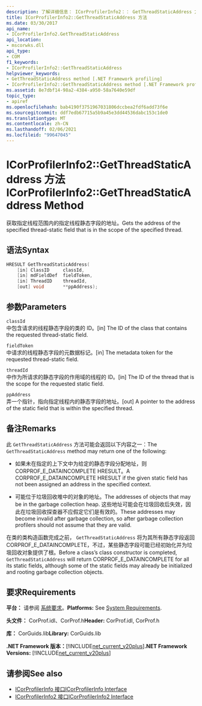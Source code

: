 ```yaml
---
description: 了解详细信息： ICorProfilerInfo2：： GetThreadStaticAddress 方法
title: ICorProfilerInfo2::GetThreadStaticAddress 方法
ms.date: 03/30/2017
api_name:
- ICorProfilerInfo2.GetThreadStaticAddress
api_location:
- mscorwks.dll
api_type:
- COM
f1_keywords:
- ICorProfilerInfo2::GetThreadStaticAddress
helpviewer_keywords:
- GetThreadStaticAddress method [.NET Framework profiling]
- ICorProfilerInfo2::GetThreadStaticAddress method [.NET Framework profiling]
ms.assetid: 8e7dbf14-98a2-4384-a950-58a7640e59df
topic_type:
- apiref
ms.openlocfilehash: bab4190f3751967031806dccbea2fdf6add73f6e
ms.sourcegitcommit: ddf7edb67715a5b9a45e3dd44536dabc153c1de0
ms.translationtype: MT
ms.contentlocale: zh-CN
ms.lasthandoff: 02/06/2021
ms.locfileid: "99647045"
---
```

# <a name="icorprofilerinfo2getthreadstaticaddress-method"></a><span data-ttu-id="9a851-103">ICorProfilerInfo2::GetThreadStaticAddress 方法</span><span class="sxs-lookup"><span data-stu-id="9a851-103">ICorProfilerInfo2::GetThreadStaticAddress Method</span></span>

<span data-ttu-id="9a851-104">获取指定线程范围内的指定线程静态字段的地址。</span><span class="sxs-lookup"><span data-stu-id="9a851-104">Gets the address of the specified thread-static field that is in the scope of the specified thread.</span></span>  
  
## <a name="syntax"></a><span data-ttu-id="9a851-105">语法</span><span class="sxs-lookup"><span data-stu-id="9a851-105">Syntax</span></span>  
  
```cpp  
HRESULT GetThreadStaticAddress(  
    [in] ClassID     classId,  
    [in] mdFieldDef  fieldToken,  
    [in] ThreadID    threadId,  
    [out] void       **ppAddress);  
```  
  
## <a name="parameters"></a><span data-ttu-id="9a851-106">参数</span><span class="sxs-lookup"><span data-stu-id="9a851-106">Parameters</span></span>  

 `classId`  
 <span data-ttu-id="9a851-107">中包含请求的线程静态字段的类的 ID。</span><span class="sxs-lookup"><span data-stu-id="9a851-107">[in] The ID of the class that contains the requested thread-static field.</span></span>  
  
 `fieldToken`  
 <span data-ttu-id="9a851-108">中请求的线程静态字段的元数据标记。</span><span class="sxs-lookup"><span data-stu-id="9a851-108">[in] The metadata token for the requested thread-static field.</span></span>  
  
 `threadId`  
 <span data-ttu-id="9a851-109">中作为所请求的静态字段的作用域的线程的 ID。</span><span class="sxs-lookup"><span data-stu-id="9a851-109">[in] The ID of the thread that is the scope for the requested static field.</span></span>  
  
 `ppAddress`  
 <span data-ttu-id="9a851-110">弄一个指针，指向指定线程内的静态字段的地址。</span><span class="sxs-lookup"><span data-stu-id="9a851-110">[out] A pointer to the address of the static field that is within the specified thread.</span></span>  
  
## <a name="remarks"></a><span data-ttu-id="9a851-111">备注</span><span class="sxs-lookup"><span data-stu-id="9a851-111">Remarks</span></span>  

 <span data-ttu-id="9a851-112">此 `GetThreadStaticAddress` 方法可能会返回以下内容之一：</span><span class="sxs-lookup"><span data-stu-id="9a851-112">The `GetThreadStaticAddress` method may return one of the following:</span></span>  
  
- <span data-ttu-id="9a851-113">如果未在指定的上下文中为给定的静态字段分配地址，则 CORPROF_E_DATAINCOMPLETE HRESULT。</span><span class="sxs-lookup"><span data-stu-id="9a851-113">A CORPROF_E_DATAINCOMPLETE HRESULT if the given static field has not been assigned an address in the specified context.</span></span>  
  
- <span data-ttu-id="9a851-114">可能位于垃圾回收堆中的对象的地址。</span><span class="sxs-lookup"><span data-stu-id="9a851-114">The addresses of objects that may be in the garbage collection heap.</span></span> <span data-ttu-id="9a851-115">这些地址可能会在垃圾回收后失效，因此在垃圾回收探查器不应假定它们是有效的。</span><span class="sxs-lookup"><span data-stu-id="9a851-115">These addresses may become invalid after garbage collection, so after garbage collection profilers should not assume that they are valid.</span></span>  
  
 <span data-ttu-id="9a851-116">在类的类构造函数完成之前， `GetThreadStaticAddress` 将为其所有静态字段返回 CORPROF_E_DATAINCOMPLETE，不过，某些静态字段可能已经初始化并为垃圾回收对象提供了根。</span><span class="sxs-lookup"><span data-stu-id="9a851-116">Before a class’s class constructor is completed, `GetThreadStaticAddress` will return CORPROF_E_DATAINCOMPLETE for all its static fields, although some of the static fields may already be initialized and rooting garbage collection objects.</span></span>  
  
## <a name="requirements"></a><span data-ttu-id="9a851-117">要求</span><span class="sxs-lookup"><span data-stu-id="9a851-117">Requirements</span></span>  

 <span data-ttu-id="9a851-118">**平台：** 请参阅 [系统要求](../../get-started/system-requirements.md)。</span><span class="sxs-lookup"><span data-stu-id="9a851-118">**Platforms:** See [System Requirements](../../get-started/system-requirements.md).</span></span>  
  
 <span data-ttu-id="9a851-119">**头文件：** CorProf.idl、CorProf.h</span><span class="sxs-lookup"><span data-stu-id="9a851-119">**Header:** CorProf.idl, CorProf.h</span></span>  
  
 <span data-ttu-id="9a851-120">**库：** CorGuids.lib</span><span class="sxs-lookup"><span data-stu-id="9a851-120">**Library:** CorGuids.lib</span></span>  
  
 <span data-ttu-id="9a851-121">**.NET Framework 版本：**[!INCLUDE[net_current_v20plus](../../../../includes/net-current-v20plus-md.md)]</span><span class="sxs-lookup"><span data-stu-id="9a851-121">**.NET Framework Versions:** [!INCLUDE[net_current_v20plus](../../../../includes/net-current-v20plus-md.md)]</span></span>  
  
## <a name="see-also"></a><span data-ttu-id="9a851-122">请参阅</span><span class="sxs-lookup"><span data-stu-id="9a851-122">See also</span></span>

- [<span data-ttu-id="9a851-123">ICorProfilerInfo 接口</span><span class="sxs-lookup"><span data-stu-id="9a851-123">ICorProfilerInfo Interface</span></span>](icorprofilerinfo-interface.md)
- [<span data-ttu-id="9a851-124">ICorProfilerInfo2 接口</span><span class="sxs-lookup"><span data-stu-id="9a851-124">ICorProfilerInfo2 Interface</span></span>](icorprofilerinfo2-interface.md)
